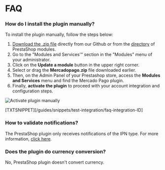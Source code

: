 # FAQ

### How do I install the plugin manually?
 
To install the plugin manually, follow the steps below:
 
1. [Download the .zip file](https://github.com/mercadopago/cart-prestashop-7/releases/latest) directly from our Github or from the [directory](https://addons.prestashop.com/en/payment-card-wallet/23962-mercado-pago.html) of PrestaShop modules.
2. Go to the "Modules and Services'" section in the "Modules" menu of your administrator.
3. Click on the **Update a module** button in the upper right corner.
4. Select or drag the **Mercadopago.zip** file downloaded earlier.
5. Then, on the Admin Panel of your Prestashop store, access the **Modules and Services** menu and find the Mercado Pago plugin.
6. Finally, **activate the plugin** to proceed with your account integration and configuration steps.

![Activate plugin manually](/images/prestashop/instalacao_manual_en.gif)

[TXTSNIPPET][/guides/snippets/test-integration/faq-integration-ID]

### How to validate notifications?
 
The PrestaShop plugin only receives notifications of the IPN type. For more information, [click here](https://www.mercadopago[FAKER][URL][DOMAIN]/developers/en/guides/additional-content/notifications/ipn/introduction).
 
### Does the plugin do currency conversion?
 
No, PrestaShop plugin doesn't convert currency.

